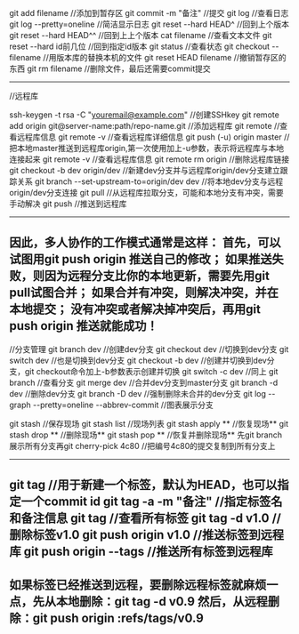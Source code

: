 git add filename    //添加到暂存区
git commit -m "备注"    //提交
git log     //查看日志
git log --pretty=oneline    //简洁显示日志
git reset --hard HEAD^      //回到上个版本
git reset --hard HEAD^^     //回到上上个版本
cat filename    //查看文本文件
git reset --hard id前几位   //回到指定id版本
git status      //查看状态
git checkout -- filename    //用版本库的替换本机的文件
git reset HEAD filename     //撤销暂存区的东西
git rm filename     //删除文件，最后还需要commit提交

-------------------------------------------------------------------------

//远程库

ssh-keygen -t rsa -C "youremail@example.com"    //创建SSHkey
git remote add origin git@server-name:path/repo-name.git   //添加远程库
git remote //查看远程库信息
git remote -v   //查看远程库详细信息
git push (-u) origin master    //把本地master推送到远程库origin,第一次使用加上-u参数，表示将远程库与本地连接起来
git remote -v   //查看远程库信息
git remote rm origin    //删除远程库链接
git checkout -b dev origin/dev  //新建dev分支并与远程库origin/dev分支建立跟踪关系
git branch --set-upstream-to=origin/dev dev     //将本地dev分支与远程origin/dev分支连接
git pull    //从远程库拉取分支，可能和本地分支有冲突，需要手动解决
git push    //推送到远程库

-------------------------------------------------------------------------
因此，多人协作的工作模式通常是这样：
首先，可以试图用git push origin <branch-name>推送自己的修改；
如果推送失败，则因为远程分支比你的本地更新，需要先用git pull试图合并；
如果合并有冲突，则解决冲突，并在本地提交；
没有冲突或者解决掉冲突后，再用git push origin <branch-name>推送就能成功！
-------------------------------------------------------------------------

//分支管理
git branch dev     //创建dev分支
git checkout dev        //切换到dev分支
git switch dev          //也是切换到dev分支
git checkout -b dev     //创建并切换到dev分支，git checkout命令加上-b参数表示创建并切换
git switch -c dev       //同上
git branch      //查看分支
git merge dev   //合并dev分支到master分支
git branch -d dev   //删除dev分支
git branch -D dev   //强制删除未合并的dev分支
git log --graph --pretty=oneline --abbrev-commit    //图表展示分支

git stash   //保存现场
git stash list      //现场列表
git stash apply **  //恢复现场**
git stash drop **   //删除现场**
git stash pop **    //恢复并删除现场**
先git branch展示所有分支再git cherry-pick 4c80    //把编号4c80的提交复制到所有分支上

-------------------------------------------------------------------------

git tag <tagname>   //用于新建一个标签，默认为HEAD，也可以指定一个commit id
git tag -a <tagname> -m "备注"      //指定标签名和备注信息
git tag     //查看所有标签
git tag -d v1.0     //删除标签v1.0
git push origin v1.0   //推送标签到远程库
git push origin --tags  //推送所有标签到远程库  
------------
如果标签已经推送到远程，要删除远程标签就麻烦一点，先从本地删除：git tag -d v0.9
然后，从远程删除：git push origin :refs/tags/v0.9
------------